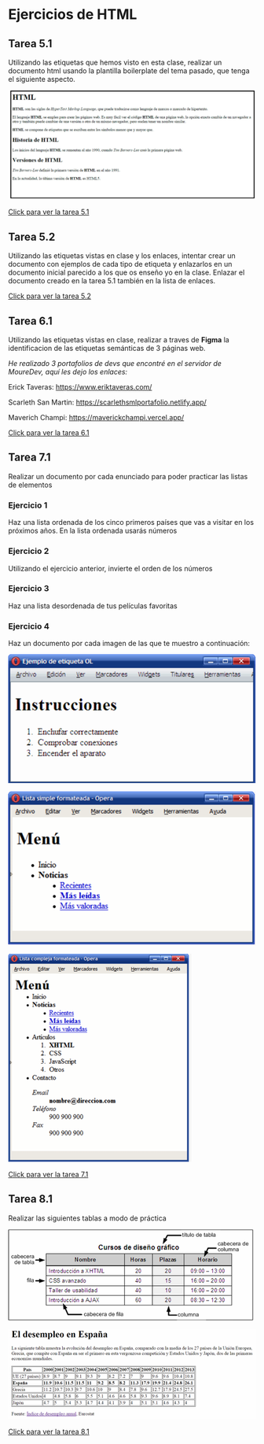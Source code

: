 # Ejercicios de HTML

## Tarea 5.1

Utilizando las etiquetas que hemos visto en esta clase,
realizar un documento html usando la plantilla boilerplate del
tema pasado, que tenga el siguiente aspecto.

![Tarea 5.1](pictures/Captura%20de%20pantalla%202025-04-21%20161009.png)

[Click para ver la tarea 5.1](https://github.com/Ernott/ernott-html-ejercicios/tree/main/archivos_ejercicios/tarea5_1)

## Tarea 5.2

Utilizando las etiquetas vistas en clase y los enlaces, intentar
crear un documento con ejemplos de cada tipo de etiqueta y
enlazarlos en un documento inicial parecido a los que os
enseño yo en la clase. Enlazar el documento creado en la
tarea 5.1 también en la lista de enlaces.

[Click para ver la tarea 5.2](https://github.com/Ernott/ernott-html-ejercicios/tree/main/archivos_ejercicios/tarea5_2)

## Tarea 6.1

Utilizando las etiquetas vistas en clase, realizar a traves de **Figma** la identificacion de las etiquetas semánticas de 3 páginas web.

_He realizado 3 portafolios de devs que encontré en el servidor de MoureDev, aquí les dejo los enlaces:_

Erick Taveras: https://www.eriktaveras.com/

Scarleth San Martin: https://scarlethsmlportafolio.netlify.app/

Maverich Champi: https://maverickchampi.vercel.app/

[Click para ver la tarea 6.1](https://www.figma.com/design/q3PiYhVbnxCML30SxCC3v4/Tarea6_1?node-id=0-1&t=iyMjHibTL6xk6184-1)

## Tarea 7.1

Realizar un documento por cada enunciado para poder practicar las listas de elementos

### Ejercicio 1

Haz una lista ordenada de los cinco primeros países que vas a visitar en los próximos años. En la lista ordenada usarás números

### Ejercicio 2

Utilizando el ejercicio anterior, invierte el orden de los números

### Ejercicio 3

Haz una lista desordenada de tus películas favoritas

### Ejercicio 4

Haz un documento por cada imagen de las que te muestro a continuación:

![Tarea 7.1.4](pictures/instrucciones.png)

![Tarea 7.1.4](pictures/menu.png)

![Tarea 7.1.4](pictures/menucomplejo.png)

[Click para ver la tarea 7.1](https://github.com/Ernott/ernott-html-ejercicios/tree/main/archivos_ejercicios/tarea7_1)

## Tarea 8.1

Realizar las siguientes tablas a modo de práctica

![Tarea 8.1](pictures/tabla1.png)

![Tarea 8.1](pictures/tabla2.png)

[Click para ver la tarea 8.1](https://github.com/Ernott/ernott-html-ejercicios/tree/main/archivos_ejercicios/tarea8_1)
